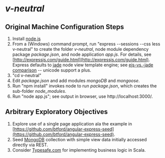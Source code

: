 # *v-neutral*

## Original Machine Configuration Steps

1. Install [node.js](http://www.nodejs.org/)
1. From a (Windows) command prompt, run "express --sessions --css less v-neutral" to create the folder *v-neutral*, node module dependency package *package.json*, and node application *app.js*. For details, see [http://expressjs.com/guide.html](http://expressjs.com/guide.html). Express defaults to [jade](http://jade-lang.com/) node view template engine; see [ejs-vs.-jade comparison](http://vschart.com/compare/embedded-javascript/vs/jade-template-engin) -- unicode support a plus.
1. "cd v-neutral"
1. Edit *package.json* and add modules *mongoDB* and *mongoose*.
1. Run "npm install" invokes node to run *package.json*, which creates the sub-folder *node_modules*.
1. Run "node app.js"; see output in browser, use http://localhost:3000/.

## Arbitrary Exploratory Objectives
1. Explore use of a single page application ala the example in [https://github.com/btford/angular-express-seed](https://github.com/btford/angular-express-seed).
1. Seed [MongoDB](http://www.mongodb.org/) collection with simple view data initially accessed directly via REST.
1. Consider [Typesafe.com](http://typesafe.com/) for implementing business logic in Scala.






